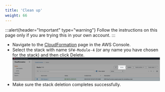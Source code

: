 ```yaml
---
title: 'Clean up'
weight: 66
---
```


:::alert{header="Important" type="warning"}
Follow the instructions on this page only if you are trying this in your own account.
:::

- Navigate to the [CloudFormation](https://console.aws.amazon.com/cloudformation/home?region=us-east-1) page in the AWS Console.
- Select the stack with name `SFW-Module-4` (or any name you have chosen for the stack) and then click Delete.
  ![CloudFormation delete](/static/img/setup/setup-cloudformation-delete.png)
- Make sure the stack deletion completes successfully.
